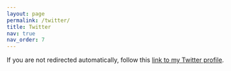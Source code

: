 ```yaml
---
layout: page
permalink: /twitter/
title: Twitter
nav: true
nav_order: 7
---
```


<script>window.location.href = "https://x.com/RohanShorey";</script>

If you are not redirected automatically, follow this <a href="https://x.com/RohanShorey">link to my Twitter profile</a>.
